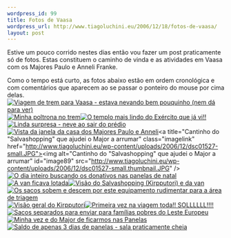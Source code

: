 ```yaml
--- 
wordpress_id: 99
title: Fotos de Vaasa
wordpress_url: http://www.tiagoluchini.eu/2006/12/18/fotos-de-vaasa/
layout: post
---
```

Estive um pouco corrido nestes dias então vou fazer um post praticamente só de fotos. Estas constituem o caminho de vinda e as atividades em Vaasa com os Majores Paulo e Anneli Franke.

Como o tempo está curto, as fotos abaixo estão em ordem cronológica e com comentários que aparecem ao se passar o ponteiro do mouse por cima delas.
<a title="Viagem de trem para Vaasa - estava nevando bem pouquinho (nem dá para ver)" class="imagelink" href="http://www.tiagoluchini.eu/wp-content/uploads/2006/12/dsc01497-small.JPG"><img alt="Viagem de trem para Vaasa - estava nevando bem pouquinho (nem dá para ver)" id="image84" src="http://www.tiagoluchini.eu/wp-content/uploads/2006/12/dsc01497-small.thumbnail.JPG" /></a><a title="Minha poltrona no trem" class="imagelink" href="http://www.tiagoluchini.eu/wp-content/uploads/2006/12/dsc01500-small.JPG"><img alt="Minha poltrona no trem" id="image85" src="http://www.tiagoluchini.eu/wp-content/uploads/2006/12/dsc01500-small.thumbnail.JPG" /></a><a title="O templo mais lindo do Exército que já vi!!" class="imagelink" href="http://www.tiagoluchini.eu/wp-content/uploads/2006/12/dsc01510-small.JPG"><img alt="O templo mais lindo do Exército que já vi!!" id="image86" src="http://www.tiagoluchini.eu/wp-content/uploads/2006/12/dsc01510-small.thumbnail.JPG" /></a><a title="Linda surpresa - neve ao sair do prédio" class="imagelink" href="http://www.tiagoluchini.eu/wp-content/uploads/2006/12/dsc01525-small.JPG"><img alt="Linda surpresa - neve ao sair do prédio" id="image87" src="http://www.tiagoluchini.eu/wp-content/uploads/2006/12/dsc01525-small.thumbnail.JPG" /></a><a title="Vista da janela da casa dos Majores Paulo e Anneli" class="imagelink" href="http://www.tiagoluchini.eu/wp-content/uploads/2006/12/dsc01526-small.JPG"><img alt="Vista da janela da casa dos Majores Paulo e Anneli" id="image88" src="http://www.tiagoluchini.eu/wp-content/uploads/2006/12/dsc01526-small.thumbnail.JPG" /></a><a title="Cantinho do "Salvashopping" que ajudei o Major a arrumar" class="imagelink" href="http://www.tiagoluchini.eu/wp-content/uploads/2006/12/dsc01527-small.JPG"><img alt="Cantinho do "Salvashopping" que ajudei o Major a arrumar" id="image89" src="http://www.tiagoluchini.eu/wp-content/uploads/2006/12/dsc01527-small.thumbnail.JPG" /></a><a title="O dia inteiro buscando os donativos nas panelas de natal" class="imagelink" href="http://www.tiagoluchini.eu/wp-content/uploads/2006/12/dsc01528-small.JPG"><img alt="O dia inteiro buscando os donativos nas panelas de natal" id="image90" src="http://www.tiagoluchini.eu/wp-content/uploads/2006/12/dsc01528-small.thumbnail.JPG" /></a><a title="A van ficava lotada" class="imagelink" href="http://www.tiagoluchini.eu/wp-content/uploads/2006/12/dsc01530-small.JPG"><img alt="A van ficava lotada" id="image91" src="http://www.tiagoluchini.eu/wp-content/uploads/2006/12/dsc01530-small.thumbnail.JPG" /></a><a title="Visão do Salvashopping (Kirpputori) e da van" class="imagelink" href="http://www.tiagoluchini.eu/wp-content/uploads/2006/12/dsc01531-small.JPG"><img alt="Visão do Salvashopping (Kirpputori) e da van" id="image92" src="http://www.tiagoluchini.eu/wp-content/uploads/2006/12/dsc01531-small.thumbnail.JPG" /></a><a title="Os sacos sobem e descem por este equipamento rudimentar para a área de triagem" class="imagelink" href="http://www.tiagoluchini.eu/wp-content/uploads/2006/12/dsc01532-small.JPG"><img alt="Os sacos sobem e descem por este equipamento rudimentar para a área de triagem" id="image93" src="http://www.tiagoluchini.eu/wp-content/uploads/2006/12/dsc01532-small.thumbnail.JPG" /></a><a title="Visão geral do Kirpputori" class="imagelink" href="http://www.tiagoluchini.eu/wp-content/uploads/2006/12/dsc01533-small.JPG"><img alt="Visão geral do Kirpputori" id="image94" src="http://www.tiagoluchini.eu/wp-content/uploads/2006/12/dsc01533-small.thumbnail.JPG" /></a><a title="Primeira vez na viagem toda!! SOLLLLLL!!!!" class="imagelink" href="http://www.tiagoluchini.eu/wp-content/uploads/2006/12/dsc01534-small.JPG"><img alt="Primeira vez na viagem toda!! SOLLLLLL!!!!" id="image95" src="http://www.tiagoluchini.eu/wp-content/uploads/2006/12/dsc01534-small.thumbnail.JPG" /></a><a title="Sacos separados para enviar para famílias pobres do Leste Europeu" class="imagelink" href="http://www.tiagoluchini.eu/wp-content/uploads/2006/12/dsc01540-small.JPG"><img alt="Sacos separados para enviar para famílias pobres do Leste Europeu" id="image96" src="http://www.tiagoluchini.eu/wp-content/uploads/2006/12/dsc01540-small.thumbnail.JPG" /></a><a title="Minha vez e do Major de ficarmos nas Panelas" class="imagelink" href="http://www.tiagoluchini.eu/wp-content/uploads/2006/12/dsc01542-small.JPG"><img alt="Minha vez e do Major de ficarmos nas Panelas" id="image97" src="http://www.tiagoluchini.eu/wp-content/uploads/2006/12/dsc01542-small.thumbnail.JPG" /></a><a title="Saldo de apenas 3 dias de panelas - sala praticamente cheia" class="imagelink" href="http://www.tiagoluchini.eu/wp-content/uploads/2006/12/dsc01543-small.JPG"><img alt="Saldo de apenas 3 dias de panelas - sala praticamente cheia" id="image98" src="http://www.tiagoluchini.eu/wp-content/uploads/2006/12/dsc01543-small.thumbnail.JPG" /></a>
